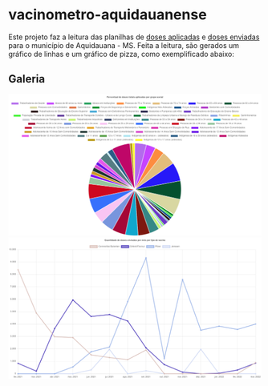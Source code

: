 # vacinometro-aquidauanense

Este projeto faz a leitura das planilhas de [doses aplicadas](./src/data/doses.aplicadas.csv) e [doses enviadas](./src/data/doses-enviadas.csv) para o município de Aquidauana - MS. Feita a leitura, são gerados um gráfico de linhas e um gráfico de pizza, como exemplificado abaixo:

## Galeria

<img style="max-width: 100%" src="./src/charts/applied-doses-percentages-by-social-groups.png" alt="Doses aplicadas por grupos sociais" />
<img style="max-width: 100%" src="./src/charts/sent-doses-total-by-vaccine-brand.png" alt="Doses enviadas por mês e tipo de vacina" />
